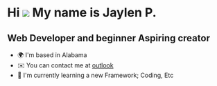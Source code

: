 Hi ![](https://user-images.githubusercontent.com/18350557/176309783-0785949b-9127-417c-8b55-ab5a4333674e.gif) My name is Jaylen P.
==================================================================================================================================

Web Developer and beginner Aspiring creator
-------------------------------------------

* 🌍  I'm based in Alabama
* ✉️  You can contact me at [outlook](mailto:outlook)
* 🧠  I'm currently learning a new Framework; Coding, Etc
